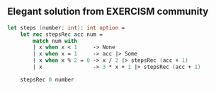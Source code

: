 ## Elegant solution from EXERCISM community

```fsharp
let steps (number: int): int option =
    let rec stepsRec acc num =
        match num with
        | x when x < 1     -> None
        | x when x = 1     -> acc |> Some
        | x when x % 2 = 0 -> x / 2 |> stepsRec (acc + 1)
        | x                -> 3 * x + 1 |> stepsRec (acc + 1)

    stepsRec 0 number
```